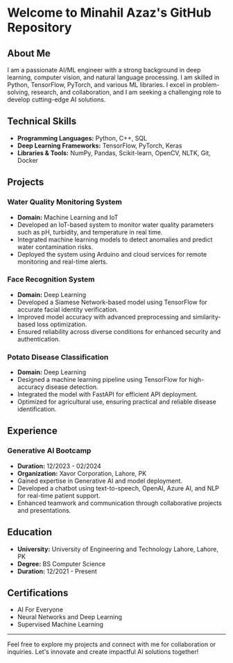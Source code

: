 # Welcome to Minahil Azaz's GitHub Repository

## About Me

I am a passionate AI/ML engineer with a strong background in deep learning, computer vision, and natural language processing. I am skilled in Python, TensorFlow, PyTorch, and various ML libraries. I excel in problem-solving, research, and collaboration, and I am seeking a challenging role to develop cutting-edge AI solutions.

## Technical Skills

- **Programming Languages:** Python, C++, SQL
- **Deep Learning Frameworks:** TensorFlow, PyTorch, Keras
- **Libraries & Tools:** NumPy, Pandas, Scikit-learn, OpenCV, NLTK, Git, Docker

## Projects

### Water Quality Monitoring System
- **Domain:** Machine Learning and IoT
- Developed an IoT-based system to monitor water quality parameters such as pH, turbidity, and temperature in real time.
- Integrated machine learning models to detect anomalies and predict water contamination risks.
- Deployed the system using Arduino and cloud services for remote monitoring and real-time alerts.

### Face Recognition System
- **Domain:** Deep Learning
- Developed a Siamese Network-based model using TensorFlow for accurate facial identity verification.
- Improved model accuracy with advanced preprocessing and similarity-based loss optimization.
- Ensured reliability across diverse conditions for enhanced security and authentication.

### Potato Disease Classification
- **Domain:** Deep Learning
- Designed a machine learning pipeline using TensorFlow for high-accuracy disease detection.
- Integrated the model with FastAPI for efficient API deployment.
- Optimized for agricultural use, ensuring practical and reliable disease identification.

## Experience

### Generative AI Bootcamp
- **Duration:** 12/2023 - 02/2024
- **Organization:** Xavor Corporation, Lahore, PK
- Gained expertise in Generative AI and model deployment.
- Developed a chatbot using text-to-speech, OpenAI, Azure AI, and NLP for real-time patient support.
- Enhanced teamwork and communication through collaborative projects and presentations.

## Education

- **University:** University of Engineering and Technology Lahore, Lahore, PK
- **Degree:** BS Computer Science
- **Duration:** 12/2021 - Present

## Certifications

- AI For Everyone
- Neural Networks and Deep Learning
- Supervised Machine Learning

---

Feel free to explore my projects and connect with me for collaboration or inquiries. Let's innovate and create impactful AI solutions together!
